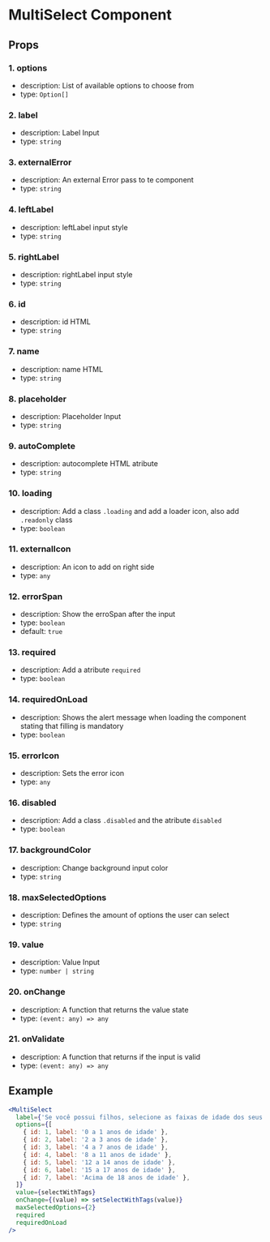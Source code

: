 # MultiSelect Component

## Props

### 1. options

- description: List of available options to choose from
- type: `Option[]`

### 2. label

- description: Label Input
- type: `string`

### 3. externalError

- description: An external Error pass to te component
- type: `string`

### 4. leftLabel

- description: leftLabel input style
- type: `string`

### 5. rightLabel

- description: rightLabel input style
- type: `string`

### 6. id

- description: id HTML
- type: `string`

### 7. name

- description: name HTML
- type: `string`

### 8. placeholder

- description: Placeholder Input
- type: `string`

### 9. autoComplete

- description: autocomplete HTML atribute
- type: `string`

### 10. loading

- description: Add a class `.loading` and add a loader icon, also add `.readonly` class
- type: `boolean`

### 11. externalIcon

- description: An icon to add on right side
- type: `any`

### 12. errorSpan

- description: Show the erroSpan after the input
- type: `boolean`
- default: `true`

### 13. required

- description: Add a atribute `required`
- type: `boolean`

### 14. requiredOnLoad

- description: Shows the alert message when loading the component stating that filling is mandatory
- type: `boolean`

### 15. errorIcon

- description: Sets the error icon
- type: `any`

### 16. disabled

- description: Add a class `.disabled` and the atribute `disabled`
- type: `boolean`

### 17. backgroundColor

- description: Change background input color
- type: `string`

### 18. maxSelectedOptions

- description: Defines the amount of options the user can select
- type: `string`

### 19. value

- description: Value Input
- type: `number | string`

### 20. onChange

- description: A function that returns the value state
- type: `(event: any) => any`

### 21. onValidate

- description: A function that returns if the input is valid
- type: `(event: any) => any`

## Example

```jsx
<MultiSelect
  label={'Se você possui filhos, selecione as faixas de idade dos seus filhos?'}
  options={[
    { id: 1, label: '0 a 1 anos de idade' },
    { id: 2, label: '2 a 3 anos de idade' },
    { id: 3, label: '4 a 7 anos de idade' },
    { id: 4, label: '8 a 11 anos de idade' },
    { id: 5, label: '12 a 14 anos de idade' },
    { id: 6, label: '15 a 17 anos de idade' },
    { id: 7, label: 'Acima de 18 anos de idade' },
  ]}
  value={selectWithTags}
  onChange={(value) => setSelectWithTags(value)}
  maxSelectedOptions={2}
  required
  requiredOnLoad
/>
```
